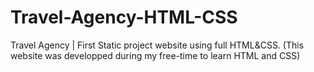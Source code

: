 # Travel-Agency-HTML-CSS
Travel Agency | First Static project website using full HTML&amp;CSS. (This website was developped during my free-time to learn HTML and CSS)
